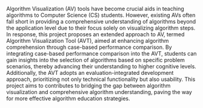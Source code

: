 Algorithm Visualization (AV) tools have become crucial aids in teaching algorithms to 
Computer Science (CS) students. However, existing AVs often fall short in providing a comprehensive understanding of algorithms beyond the application level due to their focus solely on visualizing algorithm steps. In response, this project proposes an extended approach to AV, termed Algorithm Visualization Tool (AVT), aimed at enhancing algorithm comprehension through case-based performance comparison. By integrating case-based performance comparison into the AVT, students can gain insights into the selection of algorithms based on specific problem scenarios, thereby advancing their understanding to higher cognitive levels. Additionally, the AVT adopts an evaluation-integrated development approach, prioritizing not only technical functionality but also usability. This project aims to contributes to bridging the gap between algorithm visualization and comprehensive algorithm understanding, paving the way for more effective algorithm education strategies.
